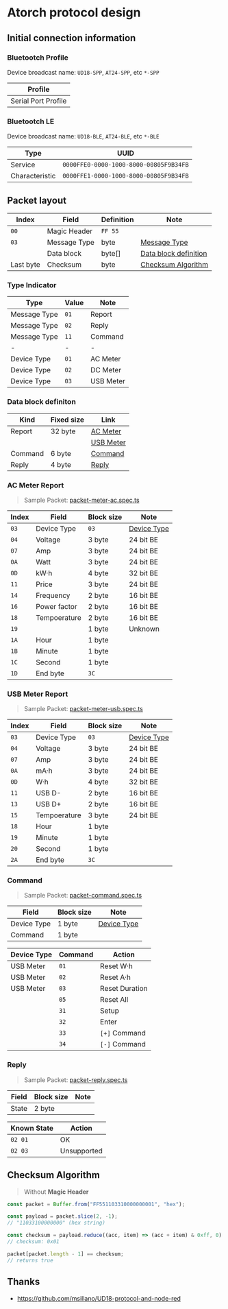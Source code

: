 ﻿# Atorch protocol design

## Initial connection information

### Bluetootch Profile

Device broadcast name: `UD18-SPP`, `AT24-SPP`, etc `*-SPP`

| Profile             |
| ------------------- |
| Serial Port Profile |

### Bluetootch LE

Device broadcast name: `UD18-BLE`, `AT24-BLE`, etc `*-BLE`

| Type           | UUID                                   |
| -------------- | -------------------------------------- |
| Service        | `0000FFE0-0000-1000-8000-00805F9B34FB` |
| Characteristic | `0000FFE1-0000-1000-8000-00805F9B34FB` |

## Packet layout

| Index     | Field        | Definition | Note                                            |
| --------- | ------------ | ---------- | ----------------------------------------------- |
| `00`      | Magic Header | `FF 55`    |                                                 |
| `03`      | Message Type | byte       | [Message Type](#type-indicator)                 |
|           | Data block   | byte[]     | [Data block definition](#data-block-definition) |
| Last byte | Checksum     | byte       | [Checksum Algorithm](#checksum-algorithm)       |

### Type Indicator

| Type         | Value | Note      |
| ------------ | ----- | --------- |
| Message Type | `01`  | Report    |
| Message Type | `02`  | Reply     |
| Message Type | `11`  | Command   |
| -            | -     | -         |
| Device Type  | `01`  | AC Meter  |
| Device Type  | `02`  | DC Meter  |
| Device Type  | `03`  | USB Meter |

### Data block definiton

| Kind    | Fixed size | Link                           |
| ------- | ---------- | ------------------------------ |
| Report  | 32 byte    | [AC Meter](#ac-meter-report)   |
|         |            | [USB Meter](#usb-meter-report) |
| Command | 6 byte     | [Command](#command)            |
| Reply   | 4 byte     | [Reply](#reply)                |

### AC Meter Report

> Sample Packet:
> [packet-meter-ac.spec.ts](../src/service/atorch-packet/packet-meter-ac.spec.ts)

| Index | Field        | Block size | Note                           |
| ----- | ------------ | ---------- | ------------------------------ |
| `03`  | Device Type  | `03`       | [Device Type](#type-indicator) |
| `04`  | Voltage      | 3 byte     | 24 bit BE                      |
| `07`  | Amp          | 3 byte     | 24 bit BE                      |
| `0A`  | Watt         | 3 byte     | 24 bit BE                      |
| `0D`  | kW·h         | 4 byte     | 32 bit BE                      |
| `11`  | Price        | 3 byte     | 24 bit BE                      |
| `14`  | Frequency    | 2 byte     | 16 bit BE                      |
| `16`  | Power factor | 2 byte     | 16 bit BE                      |
| `18`  | Tempoerature | 2 byte     | 16 bit BE                      |
| `19`  |              | 1 byte     | Unknown                        |
| `1A`  | Hour         | 1 byte     |                                |
| `1B`  | Minute       | 1 byte     |                                |
| `1C`  | Second       | 1 byte     |                                |
| `1D`  | End byte     | `3C`       |                                |

### USB Meter Report

> Sample Packet:
> [packet-meter-usb.spec.ts](../src/service/atorch-packet/packet-meter-usb.spec.ts)

| Index | Field        | Block size | Note                           |
| ----- | ------------ | ---------- | ------------------------------ |
| `03`  | Device Type  | `03`       | [Device Type](#type-indicator) |
| `04`  | Voltage      | 3 byte     | 24 bit BE                      |
| `07`  | Amp          | 3 byte     | 24 bit BE                      |
| `0A`  | mA·h         | 3 byte     | 24 bit BE                      |
| `0D`  | W·h          | 4 byte     | 32 bit BE                      |
| `11`  | USB D-       | 2 byte     | 16 bit BE                      |
| `13`  | USB D+       | 2 byte     | 16 bit BE                      |
| `15`  | Tempoerature | 3 byte     | 24 bit BE                      |
| `18`  | Hour         | 1 byte     |                                |
| `19`  | Minute       | 1 byte     |                                |
| `20`  | Second       | 1 byte     |                                |
| `2A`  | End byte     | `3C`       |                                |

### Command

> Sample Packet:
> [packet-command.spec.ts](../src/service/atorch-packet/packet-command.spec.ts)

| Field       | Block size | Note                           |
| ----------- | ---------- | ------------------------------ |
| Device Type | 1 byte     | [Device Type](#type-indicator) |
| Command     | 1 byte     |                                |

| Device Type | Command | Action         |
| ----------- | ------- | -------------- |
| USB Meter   | `01`    | Reset W·h      |
| USB Meter   | `02`    | Reset A·h      |
| USB Meter   | `03`    | Reset Duration |
|             | `05`    | Reset All      |
|             | `31`    | Setup          |
|             | `32`    | Enter          |
|             | `33`    | `[+]` Command  |
|             | `34`    | `[-]` Command  |

### Reply

> Sample Packet:
> [packet-reply.spec.ts](../src/service/atorch-packet/packet-reply.spec.ts)

| Field | Block size | Note |
| ----- | ---------- | ---- |
| State | 2 byte     |      |

| Known State | Action      |
| ----------- | ----------- |
| `02 01`     | OK          |
| `02 03`     | Unsupported |

## Checksum Algorithm

> Without **Magic Header**

```javascript
const packet = Buffer.from("FF551103310000000001", "hex");

const payload = packet.slice(2, -1);
// "11033100000000" (hex string)

const checksum = payload.reduce((acc, item) => (acc + item) & 0xff, 0) ^ 0x44;
// checksum: 0x01

packet[packet.length - 1] == checksum;
// returns true
```

## Thanks

- <https://github.com/msillano/UD18-protocol-and-node-red>
